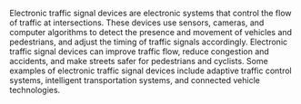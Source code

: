 Electronic traffic signal devices are electronic systems that control the flow of traffic at intersections. These devices use sensors, cameras, and computer algorithms to detect the presence and movement of vehicles and pedestrians, and adjust the timing of traffic signals accordingly. Electronic traffic signal devices can improve traffic flow, reduce congestion and accidents, and make streets safer for pedestrians and cyclists. Some examples of electronic traffic signal devices include adaptive traffic control systems, intelligent transportation systems, and connected vehicle technologies.
